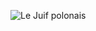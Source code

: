 ![Le Juif polonais](https://upload.wikimedia.org/wikipedia/commons/thumb/d/d7/Dom_St._Peter_und_Paul_%28Brandenburg_an_der_Havel%29_01_%28MK%29.jpg/400px-Dom_St._Peter_und_Paul_%28Brandenburg_an_der_Havel%29_01_%28MK%29.jpg)